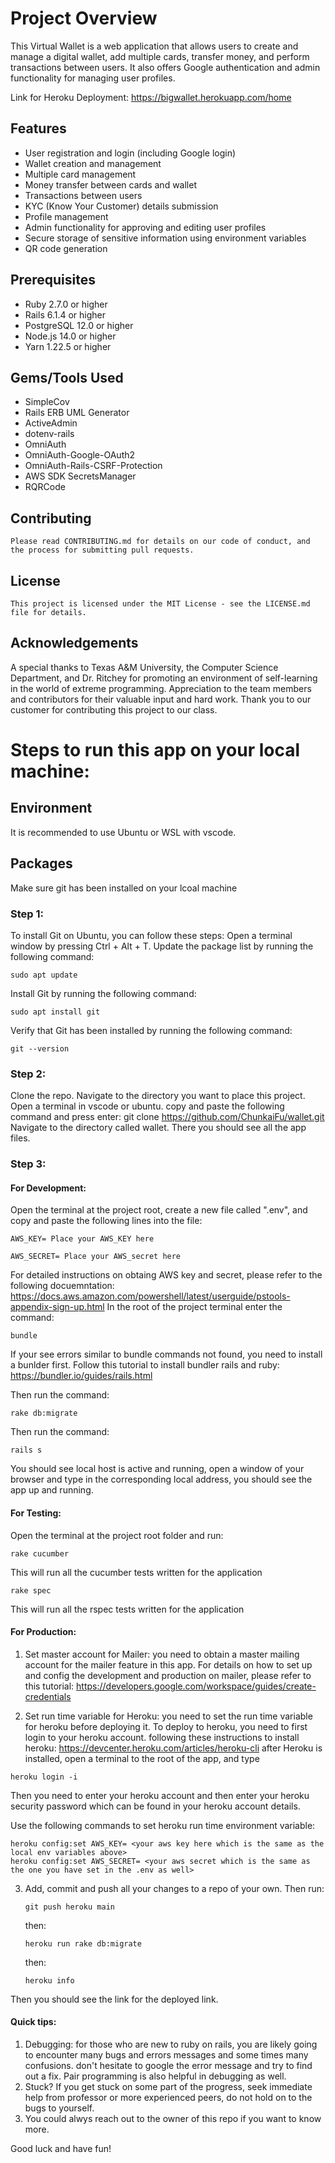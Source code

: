 # Project Overview <br>

This Virtual Wallet is a web application that allows users to create and manage a digital wallet, add multiple cards, transfer money, and perform transactions between users. It also offers Google authentication and admin functionality for managing user profiles. <br>

Link for Heroku Deployment: https://bigwallet.herokuapp.com/home <br> 

## Features
- User registration and login (including Google login)
- Wallet creation and management
- Multiple card management
- Money transfer between cards and wallet
- Transactions between users
- KYC (Know Your Customer) details submission
- Profile management
- Admin functionality for approving and editing user profiles
- Secure storage of sensitive information using environment variables
- QR code generation
	
## Prerequisites
- Ruby 2.7.0 or higher
- Rails 6.1.4 or higher
- PostgreSQL 12.0 or higher
- Node.js 14.0 or higher
- Yarn 1.22.5 or higher

## Gems/Tools Used
- SimpleCov
- Rails ERB UML Generator
- ActiveAdmin
- dotenv-rails
- OmniAuth
- OmniAuth-Google-OAuth2
- OmniAuth-Rails-CSRF-Protection
- AWS SDK SecretsManager
- RQRCode
## Contributing
	Please read CONTRIBUTING.md for details on our code of conduct, and the process for submitting pull requests.

## License
	This project is licensed under the MIT License - see the LICENSE.md file for details.


## Acknowledgements

A special thanks to Texas A&M University, the Computer Science Department, and Dr. Ritchey for promoting an environment of self-learning in the world of extreme programming.
Appreciation to the team members and contributors for their valuable input and hard work.
Thank you to our customer for contributing this project to our class.


# Steps to run this app on your local machine: 

## Environment 
It is recommended to use Ubuntu or WSL with vscode. 

## Packages 
Make sure git has been installed on your lcoal machine

### Step 1: 
To install Git on Ubuntu, you can follow these steps:
Open a terminal window by pressing Ctrl + Alt + T.
Update the package list by running the following command: 
```
sudo apt update
```

Install Git by running the following command: 
```
sudo apt install git
```
Verify that Git has been installed by running the following command: 
```
git --version
```
### Step 2:
Clone the repo. Navigate to the directory you want to place this project. 
Open a terminal in vscode or ubuntu. copy and paste the following command and press enter:
git clone https://github.com/ChunkaiFu/wallet.git 
Navigate to the directory called wallet. There you should see all the app files. 

### Step 3: 
#### For Development: 
Open the terminal at the project root, create a new file called ".env", and copy and paste the following lines into the file: 
```
AWS_KEY= Place your AWS_KEY here 
```
```
AWS_SECRET= Place your AWS_secret here 
```

For detailed instructions on obtaing AWS key and secret, please refer to the following docuemntation: 
https://docs.aws.amazon.com/powershell/latest/userguide/pstools-appendix-sign-up.html 
In the root of the project terminal enter the command: 
```
bundle 
```
If your see errors similar to bundle commands not found, you need to install a bunlder first. 
Follow this tutorial to install bundler rails and ruby: 
https://bundler.io/guides/rails.html

Then run the command: 
```
rake db:migrate 
```
Then run the command: 
```
rails s 
```
You should see local host is active and running, open a window of your browser and type in the corresponding local address, you should see 
the app up and running. <br />
#### For Testing:
Open the terminal at the project root folder and run:
```
rake cucumber 
```
This will run all the cucumber tests written for the application
```
rake spec 
```
This will run all the rspec tests written for the application

#### For Production: 
1. Set master account for Mailer: you need to obtain a master mailing account for the mailer feature in this app. For details on how to set up and config the development and production 
on mailer, please refer to this tutorial: 
https://developers.google.com/workspace/guides/create-credentials 

2. Set run time variable for Heroku: you need to set the run time variable for heroku before deploying it. 
To deploy to heroku, you need to first login to your heroku account. following these instructions to install heroku: 
https://devcenter.heroku.com/articles/heroku-cli 
after Heroku is installed, open a terminal to the root of the app, and type 
```
heroku login -i 
```
Then you need to enter your heroku account and then enter your heroku security password which can be found in your heroku account details.  

Use the following commands to set heroku run time environment variable: 
```
heroku config:set AWS_KEY= <your aws key here which is the same as the local env variables above>
heroku config:set AWS_SECRET= <your aws secret which is the same as the one you have set in the .env as well>
```


3. Add, commit and push all your changes to a repo of your own. Then run: 
	```
	git push heroku main 
	```
	then: 
	```
	heroku run rake db:migrate 
	```
	then: 
	```
	heroku info 
	```
Then you should see the link for the deployed link. 

#### Quick tips: <br />
1. Debugging: for those who are new to ruby on rails, you are likely going to encounter many bugs and errors messages and some times many confusions. 
don't hesitate to google the error message and try to find out a fix. Pair programming is also helpful in debugging as well. <br />
2. Stuck? If you get stuck on some part of the progress, seek immediate help from professor or more experienced peers, do not hold on to the bugs to yourself. <br />
3. You could alwys reach out to the owner of this repo if you want to know more. <br />

Good luck and have fun! 




